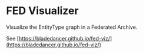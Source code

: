 # FED Visualizer

Visualize the EntityType graph in a Federated Archive.

See [https://bladedancer.github.io/fed-viz/](https://bladedancer.github.io/fed-viz/)
